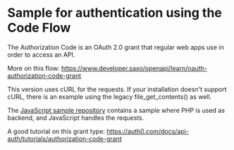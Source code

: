 # Sample for authentication using the Code Flow

The Authorization Code is an OAuth 2.0 grant that regular web apps use in order to access an API.

More on this flow: https://www.developer.saxo/openapi/learn/oauth-authorization-code-grant

This version uses cURL for the requests. If your installation doesn't support cURL, there is an example using the legacy file_get_contents() as well.

The [JavaScript sample repository](https://saxobank.github.io/openapi-samples-js/authentication/oauth2-code-flow/) contains a sample where PHP is used as backend, and JavaScript handles the requests. 

A good tutorial on this grant type: https://auth0.com/docs/api-auth/tutorials/authorization-code-grant